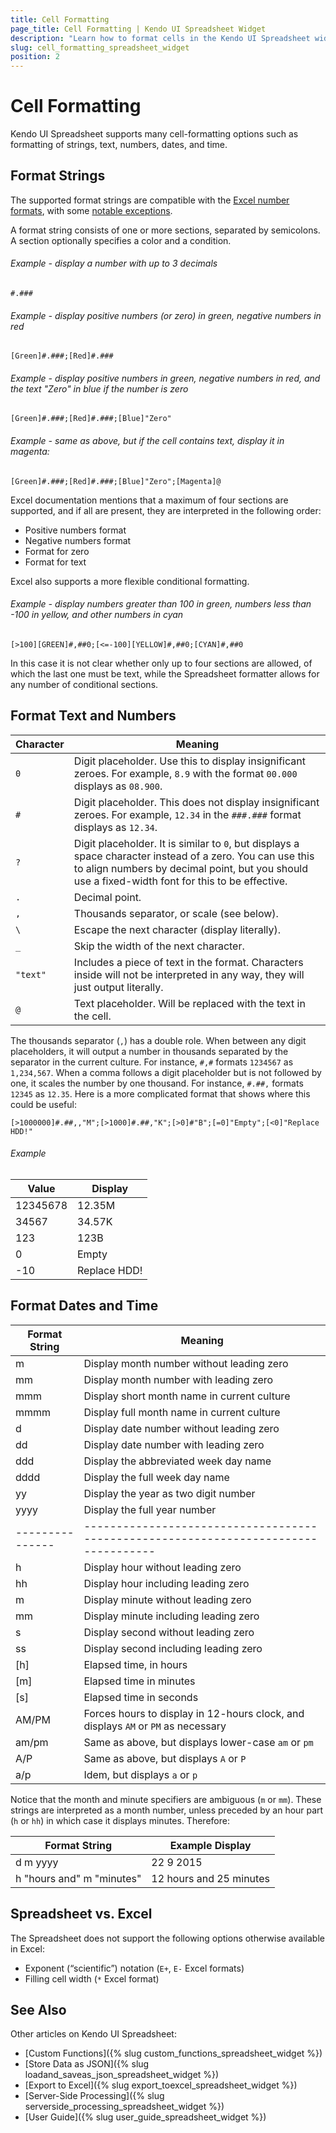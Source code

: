 ```yaml
---
title: Cell Formatting
page_title: Cell Formatting | Kendo UI Spreadsheet Widget
description: "Learn how to format cells in the Kendo UI Spreadsheet widget."
slug: cell_formatting_spreadsheet_widget
position: 2
---
```


# Cell Formatting

Kendo UI Spreadsheet supports many cell-formatting options such as formatting of strings, text, numbers, dates, and time. 

## Format Strings

The supported format strings are compatible with the [Excel number formats](https://support.office.com/en-au/article/Create-or-delete-a-custom-number-format-78f2a361-936b-4c03-8772-09fab54be7f4),
with some [notable exceptions](#differences-to-excel).

A format string consists of one or more sections, separated by semicolons. A section optionally specifies a color and a condition. 

###### Example - display a number with up to 3 decimals

    #.###

###### Example - display positive numbers (or zero) in green, negative numbers in red

    [Green]#.###;[Red]#.###

###### Example - display positive numbers in green, negative numbers in red, and the text "Zero" in blue if the number is zero

    [Green]#.###;[Red]#.###;[Blue]"Zero"

###### Example - same as above, but if the cell contains text, display it in magenta:

    [Green]#.###;[Red]#.###;[Blue]"Zero";[Magenta]@

Excel documentation mentions that a maximum of four sections are supported, and if all are present, they are interpreted in the following order:

- Positive numbers format
- Negative numbers format
- Format for zero
- Format for text

Excel also supports a more flexible conditional formatting. 

###### Example - display numbers greater than 100 in green, numbers less than -100 in yellow, and other numbers in cyan

    [>100][GREEN]#,##0;[<=-100][YELLOW]#,##0;[CYAN]#,##0

In this case it is not clear whether only up to four sections are allowed, of which the last one must be text, while the Spreadsheet formatter allows for any number of conditional sections.

## Format Text and Numbers

| Character | Meaning       |
|-----------|---------------|
| `0`       | Digit placeholder. Use this to display insignificant zeroes. For example, `8.9` with the format `00.000` displays as `08.900`.    |
| `#`       | Digit placeholder. This does not display insignificant zeroes. For example, `12.34` in the `###.###` format displays as `12.34`.  |
| `?`       | Digit placeholder. It is similar to `0`, but displays a space character instead of a zero. You can use this to align numbers by decimal point, but you should use a fixed-width font for this to be effective.        |
| `.`       | Decimal point. |
| `,`       | Thousands separator, or scale (see below).    |
| `\`       | Escape the next character (display literally).|
| `_`       | Skip the width of the next character.         |
| `"text"`  | Includes a piece of text in the format. Characters inside will not be interpreted in any way, they will just output literally.    |
| `@`       | Text placeholder. Will be replaced with the text in the cell. |

The thousands separator (`,`) has a double role. When between any digit placeholders, it will output a number in thousands separated by the separator in the current culture. For instance, `#,#` formats `1234567` as `1,234,567`. When a comma follows a digit placeholder but is not followed by one, it scales the number by one thousand. For instance, `#.##,` formats `12345` as `12.35`. Here is a more complicated format that shows where this could be useful:

    [>1000000]#.##,,"M";[>1000]#.##,"K";[>0]#"B";[=0]"Empty";[<0]"Replace HDD!"

###### Example

|    Value | Display      |
|----------|--------------|
| 12345678 | 12.35M       |
|    34567 | 34.57K       |
|      123 | 123B         |
|        0 | Empty        |
|      -10 | Replace HDD! |

## Format Dates and Time

| Format String | Meaning                                                                           |
|---------------|-----------------------------------------------------------------------------------|
| m             | Display month number without leading zero                                         |
| mm            | Display month number with leading zero                                            |
| mmm           | Display short month name in current culture                                       |
| mmmm          | Display full month name in current culture                                        |
| d             | Display date number without leading zero                                          |
| dd            | Display date number with leading zero                                             |
| ddd           | Display the abbreviated week day name                                             |
| dddd          | Display the full week day name                                                    |
| yy            | Display the year as two digit number                                              |
| yyyy          | Display the full year number                                                      |
|---------------|-----------------------------------------------------------------------------------|
| h             | Display hour without leading zero                                                 |
| hh            | Display hour including leading zero                                               |
| m             | Display minute without leading zero                                               |
| mm            | Display minute including leading zero                                             |
| s             | Display second without leading zero                                               |
| ss            | Display second including leading zero                                             |
| [h]           | Elapsed time, in hours                                                            |
| [m]           | Elapsed time in minutes                                                           |
| [s]           | Elapsed time in seconds                                                           |
| AM/PM         | Forces hours to display in 12-hours clock, and displays `AM` or `PM` as necessary |
| am/pm         | Same as above, but displays lower-case `am` or `pm`                               |
| A/P           | Same as above, but displays `A` or `P`                                            |
| a/p           | Idem, but displays `a` or `p`                                                     |

Notice that the month and minute specifiers are ambiguous (`m` or `mm`). These strings are interpreted as a month number, unless preceded by an hour part (`h` or `hh`) in which case it displays minutes. Therefore:

| Format String             | Example Display         |
|---------------------------|-------------------------|
| d m yyyy                  | 22 9 2015               |
| h "hours and" m "minutes" | 12 hours and 25 minutes |

## Spreadsheet vs. Excel

The Spreadsheet does not support the following options otherwise available in Excel:

- Exponent (“scientific”) notation (`E+`, `E-` Excel formats)
- Filling cell width (`*` Excel format)

## See Also 

Other articles on Kendo UI Spreadsheet:

* [Custom Functions]({% slug custom_functions_spreadsheet_widget %})
* [Store Data as JSON]({% slug loadand_saveas_json_spreadsheet_widget %})
* [Export to Excel]({% slug export_toexcel_spreadsheet_widget %})
* [Server-Side Processing]({% slug serverside_processing_spreadsheet_widget %})
* [User Guide]({% slug user_guide_spreadsheet_widget %})
